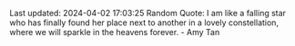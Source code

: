 Last updated: 2024-04-02 17:03:25
Random Quote: I am like a falling star who has finally found her place next to another in a lovely constellation, where we will sparkle in the heavens forever. - Amy Tan